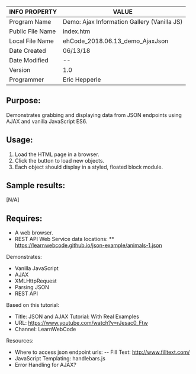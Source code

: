 | INFO PROPERTY    | VALUE                                       |
|------------------|---------------------------------------------|
| Program Name     | Demo: Ajax Information Gallery (Vanilla JS) |
| Public File Name | index.htm                                   |
| Local File Name  | ehCode_2018.06.13_demo_AjaxJson             |
| Date Created     | 06/13/18                                    |
| Date Modified    | --                                          |
| Version          | 1.0                                         |
| Programmer       | Eric Hepperle                               |

## Purpose:
Demonstrates grabbing and displaying data from JSON endpoints using AJAX and vanilla JavaScript ES6.
    
## Usage:
1. Load the HTML page in a browser.
2. Click the button to load new objects.
3. Each object should display in a styled, floated block module.
    
## Sample results: 
[N/A]

## Requires:
* A web browser.
* REST API Web Service data locations: 
** https://learnwebcode.github.io/json-example/animals-1.json
    
Demonstrates:
* Vanilla JavaScript
* AJAX
* XMLHttpRequest
* Parsing JSON
* REST API

Based on this tutorial:
- Title: JSON and AJAX Tutorial: With Real Examples
- URL: https://www.youtube.com/watch?v=rJesac0_Ftw
- Channel: LearnWebCode

Resources:
- Where to access json endpoint urls:
-- Fill Text: http://www.filltext.com/
- JavaScript Templating: handlebars.js
- Error Handling for AJAX?
